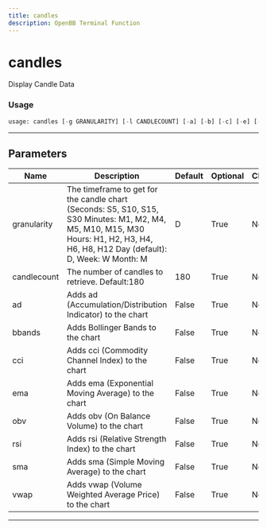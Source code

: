 ```yaml
---
title: candles
description: OpenBB Terminal Function
---
```


# candles

Display Candle Data

### Usage

```python
usage: candles [-g GRANULARITY] [-l CANDLECOUNT] [-a] [-b] [-c] [-e] [-o] [-r] [-s] [-v]
```

---

## Parameters

| Name | Description | Default | Optional | Choices |
| ---- | ----------- | ------- | -------- | ------- |
| granularity | The timeframe to get for the candle chart (Seconds: S5, S10, S15, S30 Minutes: M1, M2, M4, M5, M10, M15, M30 Hours: H1, H2, H3, H4, H6, H8, H12 Day (default): D, Week: W Month: M | D | True | None |
| candlecount | The number of candles to retrieve. Default:180 | 180 | True | None |
| ad | Adds ad (Accumulation/Distribution Indicator) to the chart | False | True | None |
| bbands | Adds Bollinger Bands to the chart | False | True | None |
| cci | Adds cci (Commodity Channel Index) to the chart | False | True | None |
| ema | Adds ema (Exponential Moving Average) to the chart | False | True | None |
| obv | Adds obv (On Balance Volume) to the chart | False | True | None |
| rsi | Adds rsi (Relative Strength Index) to the chart | False | True | None |
| sma | Adds sma (Simple Moving Average) to the chart | False | True | None |
| vwap | Adds vwap (Volume Weighted Average Price) to the chart | False | True | None |
---

